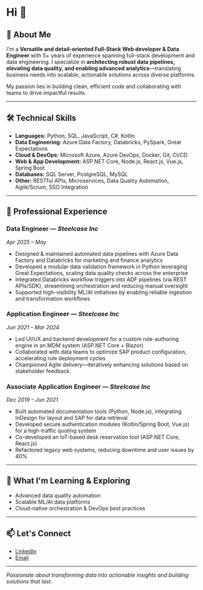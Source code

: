 # Hi 👋

## 🚀 About Me

I'm a **Versatile and detail-oriented Full-Stack Web developer & Data Engineer** with 5+ years of experience spanning full-stack development and data engineering. I specialize in **architecting robust data pipelines, elevating data quality, and enabling advanced analytics**—translating business needs into scalable, actionable solutions across diverse platforms.

My passion lies in building clean, efficient code and collaborating with teams to drive impactful results.

---

## 🛠️ Technical Skills

- **Languages:** Python, SQL, JavaScript, C#, Kotlin  
- **Data Engineering:** Azure Data Factory, Databricks, PySpark, Great Expectations  
- **Cloud & DevOps:** Microsoft Azure, Azure DevOps, Docker, Git, CI/CD  
- **Web & App Development:** ASP.NET Core, Node.js, React.js, Vue.js, Spring Boot  
- **Databases:** SQL Server, PostgreSQL, MySQL  
- **Other:** RESTful APIs, Microservices, Data Quality Automation, Agile/Scrum, SSO Integration

---

## 🏢 Professional Experience

### Data Engineer — *Steelcase Inc*  
*Apr 2025 – May*  
- Designed & maintained automated data pipelines with Azure Data Factory and Databricks for marketing and finance analytics  
- Developed a modular data validation framework in Python leveraging Great Expectations, scaling data quality checks across the enterprise  
- Integrated Databricks workflow triggers into ADF pipelines (via REST APIs/SDK), streamlining orchestration and reducing manual oversight  
- Supported high-visibility ML/AI initiatives by enabling reliable ingestion and transformation workflows

### Application Engineer — *Steelcase Inc*  
*Jun 2021 – Mar 2024*  
- Led UI/UX and backend development for a custom rule-authoring engine in an MDM system (ASP.NET Core + Blazor)  
- Collaborated with data teams to optimize SAP product configuration, accelerating rule deployment cycles  
- Championed Agile delivery—iteratively enhancing solutions based on stakeholder feedback

### Associate Application Engineer — *Steelcase Inc*  
*Dec 2019 – Jun 2021*  
- Built automated documentation tools (Python, Node.js), integrating InDesign for layout and SAP for data retrieval  
- Developed secure authentication modules (Kotlin/Spring Boot, Vue.js) for a high-traffic quoting system  
- Co-developed an IoT-based desk reservation tool (ASP.NET Core, React.js)  
- Refactored legacy web systems, reducing downtime and user issues by 40%

---

## 🌱 What I'm Learning & Exploring

- Advanced data quality automation  
- Scalable ML/AI data platforms  
- Cloud-native orchestration & DevOps best practices

---

## 📫 Let's Connect

- [LinkedIn](https://www.linkedin.com/in/brianmbeere/)  
- [Email](mailto:briannjenga413@gmail.com)

---

*Passionate about transforming data into actionable insights and building solutions that last.*
